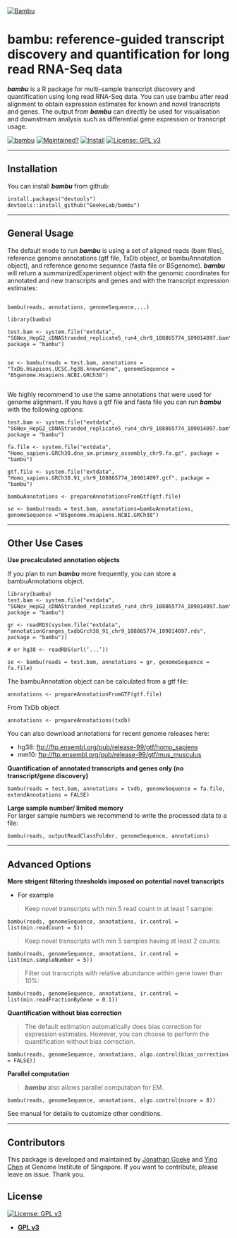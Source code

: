 <a href="https://raw.githubusercontent.com/GoekeLab/bambu/master/figures/transparent-bambu.png?token=AGA7DTCQ2VT5ILG3R6ORKUK6WP424"><img src="https://raw.githubusercontent.com/GoekeLab/bambu/master/figures/transparent-bambu.png?token=AGA7DTCQ2VT5ILG3R6ORKUK6WP424" title="Bambu" alt="Bambu"></a>

# bambu: reference-guided transcript discovery and quantification for long read RNA-Seq data


***bambu*** is a R package for multi-sample transcript discovery and quantification using long read RNA-Seq data. You can use bambu after read alignment to obtain expression estimates for known and novel transcripts and genes. The output from ***bambu*** can directly be used for visualisation and downstream analysis such as differential gene expression or transcript usage.



[![bambu](https://img.shields.io/badge/bambu-v0.9.0-brightgreen)](https://github.com/GoekeLab/bambu) [![Maintained?](https://img.shields.io/badge/Maintained%3F-Yes-blue)](https://gemnasium.com/badges/badgerbadgerbadger)  [![Install](https://img.shields.io/badge/Install-Github-brightgreen)](https://github.com/badges/badgerbadgerbadger/issues) 
[![License: GPL v3](https://img.shields.io/badge/License-GPLv3-blue.svg)](https://www.gnu.org/licenses/gpl-3.0)

---


## Installation

You can install ***bambu*** from github:

```rscript
install.packages("devtools")
devtools::install_github("GoekeLab/bambu")
```
---

## General Usage 

The default mode to run ***bambu*** is using a set of aligned reads (bam files), reference genome annotations (gtf file, TxDb object, or bambuAnnotation object), and reference genome sequence (fasta file or BSgenome). ***bambu*** will return a summarizedExperiment object with the genomic coordinates for annotated and new transcripts and genes and with the transcript expression estimates: 
 ```rscript
 
bambu(reads, annotations, genomeSequence,...)

library(bambu)

test.bam <- system.file("extdata", "SGNex_HepG2_cDNAStranded_replicate5_run4_chr9_108865774_109014097.bam", package = "bambu")
  

se <- bambu(reads = test.bam, annotations = "TxDb.Hsapiens.UCSC.hg38.knownGene", genomeSequence = "BSgenome.Hsapiens.NCBI.GRCh38")
       
```


We highly recommend to use the same annotations that were used for genome alignment. If you have a gtf file and fasta file you can run ***bambu*** with the following options:

```rscript
test.bam <- system.file("extdata", "SGNex_HepG2_cDNAStranded_replicate5_run4_chr9_108865774_109014097.bam", package = "bambu")
  
fa.file <- system.file("extdata", "Homo_sapiens.GRCh38.dna_sm.primary_assembly_chr9.fa.gz", package = "bambu")

gtf.file <- system.file("extdata", "Homo_sapiens.GRCh38.91_chr9_108865774_109014097.gtf", package = "bambu")

bambuAnnotations <- prepareAnnotationsFromGtf(gtf.file)

se <- bambu(reads = test.bam, annotations=bambuAnnotations, genomeSequence ="BSgenome.Hsapiens.NCBI.GRCh38")

```
---


## Other Use Cases
**Use precalculated annotation objects**

If you plan to run ***bambu*** more frequently, you can store a bambuAnnotations object.

```rscript
library(bambu)
test.bam <- system.file("extdata", "SGNex_HepG2_cDNAStranded_replicate5_run4_chr9_108865774_109014097.bam", package = "bambu")

gr <- readRDS(system.file("extdata", "annotationGranges_txdbGrch38_91_chr9_108865774_109014097.rds", package = "bambu"))

# or hg38 <- readRDS(url(‘...’))

se <- bambu(reads = test.bam, annotations = gr, genomeSequence = fa.file)

```

The bambuAnnotation object can be calculated from a gtf file:
```rscript
annotations <- prepareAnnotationFromGTF(gtf.file)
```

From TxDb object
```rscript
annotations <- prepareAnnotations(txdb)
```

You can also download annotations for recent genome releases here:
-  hg38:  ftp://ftp.ensembl.org/pub/release-99/gtf/homo_sapiens          
-  mm10:  ftp://ftp.ensembl.org/pub/release-99/gtf/mus_musculus     

**Quantification of annotated transcripts and genes only (no transcript/gene discovery)**

```rscript
bambu(reads = test.bam, annotations = txdb, genomeSequence = fa.file, extendAnnotations = FALSE)
```

**Large sample number/ limited memory**     
For larger sample numbers we recommend to write the processed data to a file:
```rscript
bambu(reads, outputReadClassFolder, genomeSequence, annotations)
```

---

## Advanced Options

**More strigent filtering thresholds imposed on potential novel transcripts**    
- For example   
> Keep novel transcripts with min 5 read count in at least 1 sample:  
```rscript
bambu(reads, genomeSequence, annotations, ir.control = list(min.readCount = 5))
```

> Keep novel transcripts with min 5 samples having at least 2 counts:

```rscript
bambu(reads, genomeSequence, annotations, ir.control = list(min.sampleNumber = 5))
```

> Filter out transcripts with relative abundance within gene lower than 10%: 
```rscript
bambu(reads, genomeSequence, annotations, ir.control = list(min.readFractionByGene = 0.1))
```

**Quantification without bias correction**     
> The default estimation automatically does bias correction for expression estimates. However, you can choose to perform the quantification without bias correction.    
```rscript
bambu(reads, genomeSequence, annotations, algo.control(bias_correction = FALSE))
```

**Parallel computation**      
> ***bambu*** also allows parallel computation for EM.    
```rscript
bambu(reads, genomeSequence, annotations, algo.control(ncore = 8))
```

See manual for details to customize other conditions.

---

## Contributors

This package is developed and maintained by [Jonathan Goeke](https://github.com/jonathangoeke) and [Ying Chen](https://github.com/cying111) at Genome Institute of Singapore. If you want to contribute, please leave an issue. Thank you.

## License

[![License: GPL v3](https://img.shields.io/badge/License-GPLv3-blue.svg)](https://www.gnu.org/licenses/gpl-3.0)

- **[GPL v3](https://www.gnu.org/licenses/gpl-3.0)**

